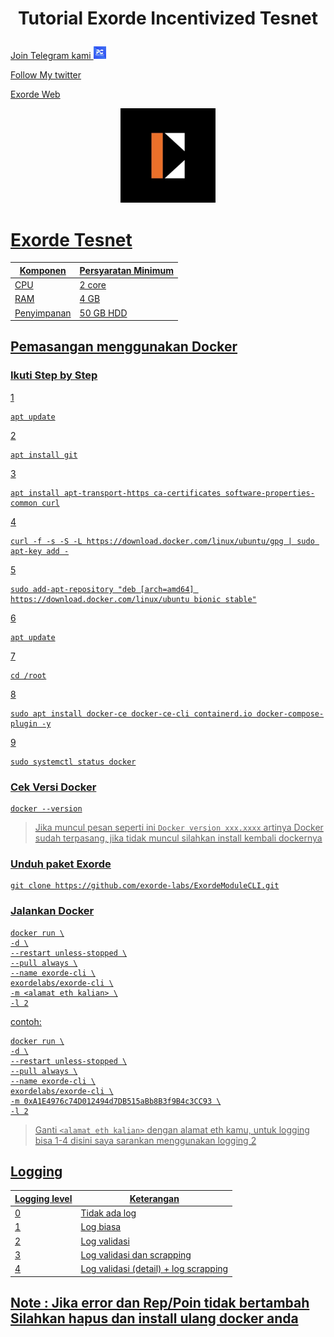 # <p align="center"> Tutorial Exorde Incentivized Tesnet </p>

<p style="font-size:14px" align="left">
<a href="https://t.me/Pepoy_Crypto" " target="_blank" rel="nofollow">Join Telegram kami <img width="20" height="auto" src="https://github.com/mrfastes/datablog/blob/main/photo_2022-09-17_07-05-40.jpg" </a>
</p>
<p style="font-size:14px" align="left">
<a href="https://twitter.com/mrfastes" target="_blank"> Follow My twitter
</p>
<p style="font-size:14px" align="left">
<a href="https://exorde.network/" target="_blank">Exorde Web
</p>

 
  
<p align="center">
  <img width="30%" height="auto" src="https://github.com/mrfastes/datablog/blob/main/tXqjiR3t_400x400.jpg">
</p>

# Exorde Tesnet

|  Komponen |  Persyaratan Minimum |
| ------------ | ------------ |
| CPU  | 2 core  |
| RAM | 4 GB  |
| Penyimpanan  | 50 GB HDD |

## Pemasangan menggunakan Docker
### Ikuti Step by Step
1
```
apt update
```
2
```
apt install git
```
3
```
apt install apt-transport-https ca-certificates software-properties-common curl
```
4
```
curl -f -s -S -L https://download.docker.com/linux/ubuntu/gpg | sudo apt-key add -
```
5
```
sudo add-apt-repository "deb [arch=amd64] https://download.docker.com/linux/ubuntu bionic stable"
```
6
```
apt update
```
7
```
cd /root
```
8
```
sudo apt install docker-ce docker-ce-cli containerd.io docker-compose-plugin -y
```
9
```
sudo systemctl status docker
```

### Cek Versi Docker
```
docker --version
```
> Jika muncul pesan seperti ini `Docker version xxx.xxxx` artinya Docker sudah terpasang, jika tidak muncul silahkan install kembali dockernya

### Unduh paket Exorde
```
git clone https://github.com/exorde-labs/ExordeModuleCLI.git
```
### Jalankan Docker

```
docker run \
-d \
--restart unless-stopped \
--pull always \
--name exorde-cli \
exordelabs/exorde-cli \
-m <alamat eth kalian> \
-l 2
```
contoh:
```
docker run \
-d \
--restart unless-stopped \
--pull always \
--name exorde-cli \
exordelabs/exorde-cli \
-m 0xA1E4976c74D012494d7DB515aBb8B3f9B4c3CC93 \
-l 2
```
> Ganti `<alamat eth kalian>` dengan alamat eth kamu, untuk logging bisa 1-4 
> disini saya sarankan menggunakan logging 2
## Logging
| Logging level | Keterangan |
|---------------|------------|
|0|Tidak ada log|
|1|Log biasa|
|2|Log validasi|
|3|Log validasi dan scrapping|
|4|Log validasi (detail) + log scrapping 


## Note : Jika error dan Rep/Poin tidak bertambah Silahkan hapus dan install ulang docker anda
